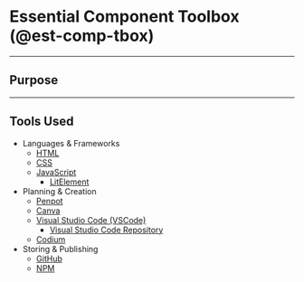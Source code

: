 # Essential Component Toolbox (@est-comp-tbox)

---
## Purpose

---
## Tools Used

* Languages & Frameworks
  * [HTML]()
  * [CSS]()
  * [JavaScript]()
    * [LitElement]()
* Planning & Creation
  * [Penpot]()
  * [Canva]()
  * [Visual Studio Code (VSCode)]()
    * [Visual Studio Code Repository]()
  * [Codium]()
* Storing & Publishing
  * [GitHub]()
  * [NPM]()
